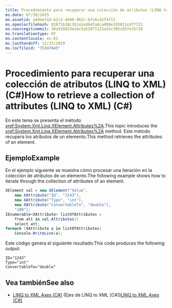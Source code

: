```yaml
---
title: Procedimiento para recuperar una colección de atributos (LINQ to XML) (C#)
ms.date: 07/20/2015
ms.assetid: a49ee7a3-b2c2-4d49-9b5c-b7c6c41f4f13
ms.openlocfilehash: 02871b38c3b1a1ed64fa6ca808e193811cd7f721
ms.sourcegitcommit: 30a558d23e3ac5a52071121a52c305c85fe15726
ms.translationtype: HT
ms.contentlocale: es-ES
ms.lasthandoff: 12/25/2019
ms.locfileid: "75347645"
---
```

# <a name="how-to-retrieve-a-collection-of-attributes-linq-to-xml-c"></a><span data-ttu-id="ee3bb-102">Procedimiento para recuperar una colección de atributos (LINQ to XML) (C#)</span><span class="sxs-lookup"><span data-stu-id="ee3bb-102">How to retrieve a collection of attributes (LINQ to XML) (C#)</span></span>
<span data-ttu-id="ee3bb-103">En este tema se presenta el método <xref:System.Xml.Linq.XElement.Attributes%2A>.</span><span class="sxs-lookup"><span data-stu-id="ee3bb-103">This topic introduces the <xref:System.Xml.Linq.XElement.Attributes%2A> method.</span></span> <span data-ttu-id="ee3bb-104">Este método recupera los atributos de un elemento.</span><span class="sxs-lookup"><span data-stu-id="ee3bb-104">This method retrieves the attributes of an element.</span></span>  
  
## <a name="example"></a><span data-ttu-id="ee3bb-105">Ejemplo</span><span class="sxs-lookup"><span data-stu-id="ee3bb-105">Example</span></span>  
 <span data-ttu-id="ee3bb-106">En el ejemplo siguiente se muestra cómo procesar una iteración en la colección de atributos de un elemento.</span><span class="sxs-lookup"><span data-stu-id="ee3bb-106">The following example shows how to iterate through the collection of attributes of an element.</span></span>  
  
```csharp  
XElement val = new XElement("Value",  
    new XAttribute("ID", "1243"),  
    new XAttribute("Type", "int"),  
    new XAttribute("ConvertableTo", "double"),  
    "100");  
IEnumerable<XAttribute> listOfAttributes =  
    from att in val.Attributes()  
    select att;  
foreach (XAttribute a in listOfAttributes)  
    Console.WriteLine(a);  
```  
  
 <span data-ttu-id="ee3bb-107">Este código genera el siguiente resultado:</span><span class="sxs-lookup"><span data-stu-id="ee3bb-107">This code produces the following output:</span></span>  
  
```output  
ID="1243"  
Type="int"  
ConvertableTo="double"  
```  
  
## <a name="see-also"></a><span data-ttu-id="ee3bb-108">Vea también</span><span class="sxs-lookup"><span data-stu-id="ee3bb-108">See also</span></span>

- <span data-ttu-id="ee3bb-109">[LINQ to XML Axes (C#)](./linq-to-xml-axes-overview.md) (Ejes de LINQ to XML [C#])</span><span class="sxs-lookup"><span data-stu-id="ee3bb-109">[LINQ to XML Axes (C#)](./linq-to-xml-axes-overview.md)</span></span>
